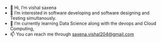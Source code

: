 - 👋 Hi, I’m vishal saxena
- 👀 I’m interested in software developing and software designing and Testing simultanously. 
- 🌱 I’m currently learning Data Science along with the devops and Cloud Computing,
- 📫 You can reach me through saxena.vishal204@gmail.com

<!---
vishalsaxena29/vishalsaxena29 is a ✨ special ✨ repository because its `README.md` (this file) appears on your GitHub profile.
You can click the Preview link to take a look at your changes.
--->
